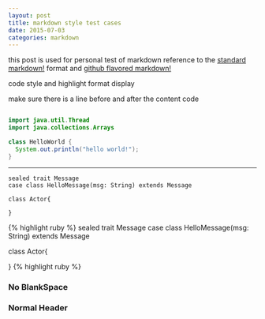 ```yaml
---
layout: post
title: markdown style test cases
date: 2015-07-03
categories: markdown
---
```


this post is used for personal test of markdown reference to the [standard markdown!](https://help.github.com/articles/markdown-basics/) format and [github flavored markdown!](https://help.github.com/articles/github-flavored-markdown/)



code style and highlight format display

make sure there is a line before and after the content code

```java

import java.util.Thread
import java.collections.Arrays

class HelloWorld {
  System.out.println("hello world!");
}

```

------

```
sealed trait Message
case class HelloMessage(msg: String) extends Message

class Actor{

}
```

{% highlight ruby %}
sealed trait Message
case class HelloMessage(msg: String) extends Message

class Actor{

}
{% highlight ruby %}


### No BlankSpace

### Normal Header